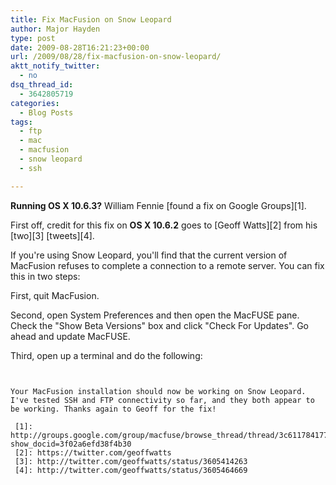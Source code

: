 ```yaml
---
title: Fix MacFusion on Snow Leopard
author: Major Hayden
type: post
date: 2009-08-28T16:21:23+00:00
url: /2009/08/28/fix-macfusion-on-snow-leopard/
aktt_notify_twitter:
  - no
dsq_thread_id:
  - 3642805719
categories:
  - Blog Posts
tags:
  - ftp
  - mac
  - macfusion
  - snow leopard
  - ssh

---
```

**Running OS X 10.6.3?** William Fennie [found a fix on Google Groups][1].

First off, credit for this fix on **OS X 10.6.2** goes to [Geoff Watts][2] from his [two][3] [tweets][4].

If you're using Snow Leopard, you'll find that the current version of MacFusion refuses to complete a connection to a remote server. You can fix this in two steps:

First, quit MacFusion.

Second, open System Preferences and then open the MacFUSE pane. Check the "Show Beta Versions" box and click "Check For Updates". Go ahead and update MacFUSE.

Third, open up a terminal and do the following:

```


Your MacFusion installation should now be working on Snow Leopard. I've tested SSH and FTP connectivity so far, and they both appear to be working. Thanks again to Geoff for the fix!

 [1]: http://groups.google.com/group/macfuse/browse_thread/thread/3c611784177843f0/3f02a6efd38f4b30?show_docid=3f02a6efd38f4b30
 [2]: https://twitter.com/geoffwatts
 [3]: http://twitter.com/geoffwatts/status/3605414263
 [4]: http://twitter.com/geoffwatts/status/3605464669
